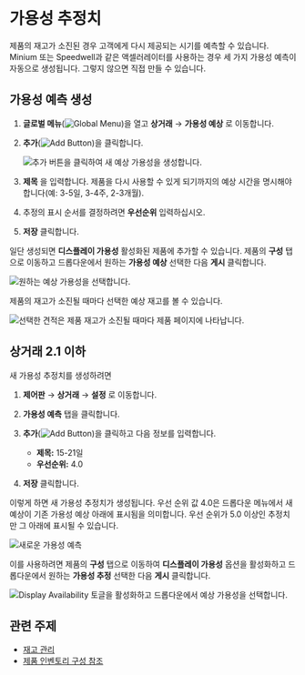 # 가용성 추정치

제품의 재고가 소진된 경우 고객에게 다시 제공되는 시기를 예측할 수 있습니다. Minium 또는 Speedwell과 같은 액셀러레이터를 사용하는 경우 세 가지 가용성 예측이 자동으로 생성됩니다. 그렇지 않으면 직접 만들 수 있습니다.

## 가용성 예측 생성

1. **글로벌 메뉴**(![Global Menu](../images/icon-applications-menu.png))을 열고 **상거래** &rarr; **가용성 예상** 로 이동합니다.

1. **추가**(![Add Button](../images/icon-add.png))을 클릭합니다.

    ![추가 버튼을 클릭하여 새 예상 가용성을 생성합니다.](./availability-estimates/images/01.png)

1. **제목** 을 입력합니다. 제품을 다시 사용할 수 있게 되기까지의 예상 시간을 명시해야 합니다(예: 3-5일, 3-4주, 2-3개월).

1. 추정의 표시 순서를 결정하려면 **우선순위** 입력하십시오.

1. **저장** 클릭합니다.

일단 생성되면 **디스플레이 가용성** 활성화된 제품에 추가할 수 있습니다. 제품의 **구성** 탭으로 이동하고 드롭다운에서 원하는 **가용성 예상** 선택한 다음 **게시** 클릭합니다.

![원하는 예상 가용성을 선택합니다.](./availability-estimates/images/02.png)

제품의 재고가 소진될 때마다 선택한 예상 재고를 볼 수 있습니다.

![선택한 견적은 제품 재고가 소진될 때마다 제품 페이지에 나타납니다.](./availability-estimates/images/03.png)

## 상거래 2.1 이하

새 가용성 추정치를 생성하려면

1. **제어판** → **상거래** → **설정** 로 이동합니다.

1. **가용성 예측** 탭을 클릭합니다.

1. **추가**(![Add Button](../images/icon-add.png))을 클릭하고 다음 정보를 입력합니다.

   * **제목:** 15-21일
   * **우선순위:** 4.0

1. **저장** 클릭합니다.

이렇게 하면 새 가용성 추정치가 생성됩니다. 우선 순위 값 4.0은 드롭다운 메뉴에서 새 예상이 기존 가용성 예상 아래에 표시됨을 의미합니다. 우선 순위가 5.0 이상인 추정치만 그 아래에 표시될 수 있습니다.

![새로운 가용성 예측](./availability-estimates/images/04.png)

이를 사용하려면 제품의 **구성** 탭으로 이동하여 **디스플레이 가용성** 옵션을 활성화하고 드롭다운에서 원하는 **가용성 추정** 선택한 다음 **게시** 클릭합니다.

![Display Availability 토글을 활성화하고 드롭다운에서 예상 가용성을 선택합니다.](./availability-estimates/images/05.png)

## 관련 주제

* [재고 관리](../inventory-management.md)
* [제품 인벤토리 구성 참조](./product-inventory-configuration-reference-guide.md)

